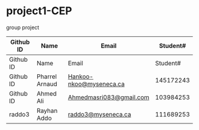 # project1-CEP
group project

| Github ID | Name | Email | Student# |
| --- | --- | --- | --- |
| Github ID | Name | Email | Student# |
| Github ID | Pharrel Arnaud  | Hankoo-nkoo@myseneca.ca | 145172243 |
| Github ID |Ahmed Ali | Ahmedmasri083@gmail.com |103984253 |
| raddo3 | Rayhan Addo | raddo3@myseneca.ca | 111689253 |
